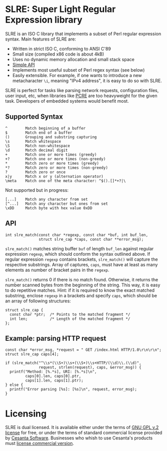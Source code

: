 SLRE: Super Light Regular Expression library
============================================

SLRE is an ISO C library that implements a subset of Perl regular
expression syntax. Main features of SLRE are:

   * Written in strict ISO C, conforming to ANSI C'89
   * Small size (compiled x86 code is about 4kB)
   * Uses no dynamic memory allocation and small stack space
   * [Simple API](https://github.com/cesanta/slre/blob/master/slre.h)
   * Implements most useful subset of Perl regex syntax (see below)
   * Easily extensible. For example, if one wants to introduce a new
metacharacter `\i`, meaning "IPv4 address", it is easy to do so with SLRE.

SLRE is perfect for tasks like parsing network requests, configuration
files, user input, etc, when libraries like [PCRE](http://pcre.org) are too
heavyweight for the given task. Developers of embedded systems would benefit
most.

## Supported Syntax

    ^        Match beginning of a buffer
    $        Match end of a buffer
    ()       Grouping and substring capturing
    \s       Match whitespace
    \S       Match non-whitespace
    \d       Match decimal digit
    +        Match one or more times (greedy)
    +?       Match one or more times (non-greedy)
    *        Match zero or more times (greedy)
    *?       Match zero or more times (non-greedy)
    ?        Match zero or once
    x|y      Match x or y (alternation operator)
    \meta    Match one of the meta character: ^$().[]*+?|\

Not supported but in progress:

    [...]    Match any character from set
    [^...]   Match any character but ones from set
    \xDD     Match byte with hex value 0xDD

## API

    int slre_match(const char *regexp, const char *buf, int buf_len,
                   struct slre_cap *caps, const char **error_msg);


`slre_match()` matches string buffer `buf` of length `buf_len` against
regular expression `regexp`, which should conform the syntax outlined
above. If regular expression `regexp` contains brackets, `slre_match()`
will capture the respective substrings. Array of captures, `caps`,
must have at least as many elements as number of bracket pairs in the `regexp`.

`slre_match()` returns 0 if there is no match found. Otherwise, it returns
the number scanned bytes from the beginning of the string. This way,
it is easy to do repetitive matches. Hint: if it is required to know
the exact matched substring, enclose `regexp` in a brackets and specify `caps`,
which should be an array of following structures:

    struct slre_cap {
      const char *ptr;  /* Points to the matched fragment */
      int len;          /* Length of the matched fragment */
    };

## Example: parsing HTTP request

    const char *error_msg, *request = " GET /index.html HTTP/1.0\r\n\r\n";
    struct slre_cap caps[4];

    if (slre_match("^\\s*(\\S+)\\s+(\\S+)\\s+HTTP/(\\d)\\.(\\d)",
                   request, strlen(request), caps, &error_msg)) {
      printf("Method: [%.*s], URI: [%.*s]\n",
             caps[0].len, caps[0].ptr,
             caps[1].len, caps[1].ptr);
    } else {
      printf("Error parsing [%s]: [%s]\n", request, error_msg);
    }

# Licensing

SLRE is dual licensed. It is available either under the terms of [GNU GPL
v.2 license](http://www.gnu.org/licenses/old-licenses/gpl-2.0.html) for
free, or under the terms of standard commercial license provided by [Cesanta
Software](http://cesanta.com). Businesses who whish to use Cesanta's products
must [license commercial version](http://cesanta.com/products.html).
